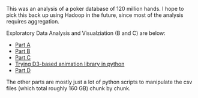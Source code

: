 This was an analysis of a poker database of 120 million hands. I hope to pick this back up using Hadoop in the future, since most of the analysis requires aggregation.

Exploratory Data Analysis and Visualziation (B and C) are below:
* [Part A](http://nbviewer.ipython.org/github/joshplotkin/Poker-Database-Analysis/blob/master/Stage%20A%20Code/StageA.ipynb)
* [Part B](http://nbviewer.ipython.org/github/joshplotkin/Poker-Database-Analysis/blob/master/Stage%20B%20Code/StageB.ipynb)
* [Part C](http://nbviewer.ipython.org/github/joshplotkin/Poker-Database-Analysis/blob/master/Stage%20C%20Code/StageC.ipynb)
* [Trying D3-based animation library in python](http://nbviewer.ipython.org/github/joshplotkin/Poker-Database-Analysis/blob/master/Stage%20C%20Code/Blog%20Post%203.ipynb)
* [Part D](http://nbviewer.ipython.org/github/joshplotkin/Poker-Database-Analysis/blob/master/Stage%20D%20Code/StageD.ipynb)

The other parts are mostly just a lot of python scripts to manipulate the csv files (which total roughly 160 GB) chunk by chunk.
